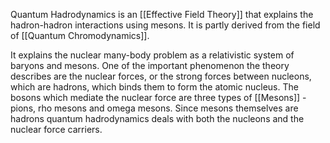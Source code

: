 Quantum Hadrodynamics is an [[Effective Field Theory]] that explains the hadron-hadron interactions using mesons. It is partly derived from the field of [[Quantum Chromodynamics]].

It explains the nuclear many-body problem as a relativistic system of baryons and mesons. One of the important phenomenon the theory describes are the nuclear forces, or the strong forces between nucleons, which are hadrons, which binds them to form the atomic nucleus. The bosons which mediate the nuclear force are three types of [[Mesons]] - pions, rho mesons and omega mesons. Since mesons themselves are hadrons quantum hadrodynamics deals with both the nucleons and the nuclear force carriers.